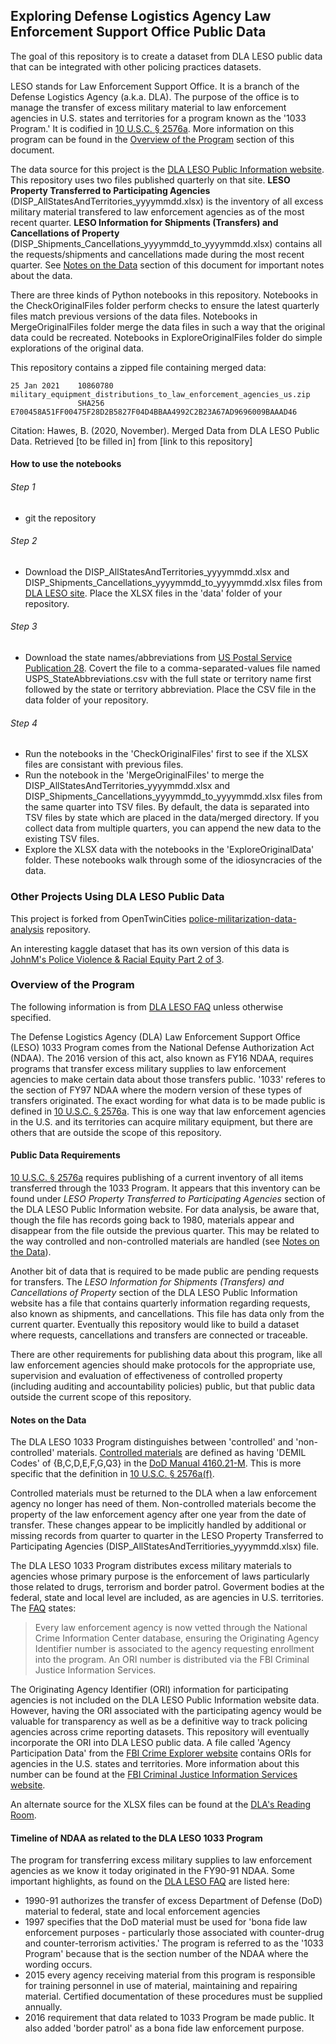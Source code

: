 ## Exploring Defense Logistics Agency Law Enforcement Support Office Public Data

The goal of this repository is to create a dataset from DLA LESO public data that can be integrated with other policing practices datasets.   

LESO stands for Law Enforcement Support Office. It is a branch of the Defense Logistics Agency (a.k.a. DLA). The purpose of the office is to manage the transfer of excess military material to law enforcement agencies in U.S. states and territories for a program known as the '1033 Program.' It is codified in [10 U.S.C. &sect; 2576a](https://uscode.house.gov/view.xhtml?req=granuleid:USC-prelim-title10-section2576a&num=0&edition=prelim). More information on this program can be found in the [Overview of the Program](#overview-of-the-program) section of this document.   

The data source for this project is the [DLA LESO Public Information website](https://www.dla.mil/DispositionServices/Offers/Reutilization/LawEnforcement/PublicInformation/). This repository uses two files published quarterly on that site.  __LESO Property Transferred to Participating Agencies__ (DISP_AllStatesAndTerritories_yyyymmdd.xlsx) is the inventory of all excess military material transfered to law enforcement agencies as of the most recent quarter. __LESO Information for Shipments (Transfers) and Cancellations of Property__ (DISP_Shipments_Cancellations_yyyymmdd_to_yyyymmdd.xlsx) contains all the requests/shipments and cancellations made during the most recent quarter. See [Notes on the Data](#notes-on-the-data) section of this document for important notes about the data.   

There are three kinds of Python notebooks in this repository. Notebooks in the CheckOriginalFiles folder perform checks to ensure the latest quarterly files match previous versions of the data files. Notebooks in MergeOriginalFiles folder merge the data files in such a way that the original data could be recreated. Notebooks in ExploreOriginalFiles folder do simple explorations of the original data.   

This repository contains a zipped file containing merged data:   
```
25 Jan 2021    10860780    military_equipment_distributions_to_law_enforcement_agencies_us.zip
               SHA256     E700458A51FF00475F28D2B5827F04D4BBAA4992C2B23A67AD9696009BAAAD46
```
Citation:      Hawes, B. (2020, November). Merged Data from DLA LESO Public Data. Retrieved [to be filled in] from [link to this repository]

#### How to use the notebooks

###### Step 1
 - git the repository   
###### Step 2
 - Download the DISP_AllStatesAndTerritories_yyyymmdd.xlsx and DISP_Shipments_Cancellations_yyyymmdd_to_yyyymmdd.xlsx files from [DLA LESO site](https://www.dla.mil/DispositionServices/Offers/Reutilization/LawEnforcement/PublicInformation/). Place the XLSX files in the 'data' folder of your repository.   
###### Step 3
 - Download the state names/abbreviations from [US Postal Service Publication 28](https://pe.usps.com/text/pub28/28apb.htm). Covert the file to a comma-separated-values file named USPS_StateAbbreviations.csv with the full state or territory name first followed by the state or territory abbreviation. Place the CSV file in the data folder of your repository.  
###### Step 4
 - Run the notebooks in the 'CheckOriginalFiles' first to see if the XLSX files are consistant with previous files.   
 - Run the notebook in the 'MergeOriginalFiles' to merge the DISP_AllStatesAndTerritories_yyyymmdd.xlsx and DISP_Shipments_Cancellations_yyyymmdd_to_yyyymmdd.xlsx  files from the same quarter into TSV files. By default, the data is separated into TSV files by state which are placed in the data/merged directory. If you collect data from multiple quarters, you can append the new data to the existing TSV files.   
 - Explore the XLSX data with the notebooks in the 'ExploreOriginalData' folder.  These notebooks walk through some of the idiosyncracies of the data.

### Other Projects Using DLA LESO Public Data
This project is forked from OpenTwinCities [police-militarization-data-analysis](https://github.com/OpenTwinCities/police-militarization-data-analysis) repository.   

An interesting kaggle dataset that has its own version of this data is [JohnM's Police Violence & Racial Equity Part 2 of 3](https://www.kaggle.com/jpmiller/police-violence-racial-equity).   

### Overview of the Program
The following information is from [DLA LESO FAQ](https://www.dla.mil/DispositionServices/Offers/Reutilization/LawEnforcement/ProgramFAQs.aspx) unless otherwise specified.

The Defense Logistics Agency (DLA) Law Enforcement Support Office (LESO) 1033 Program comes from the National Defense Authorization Act (NDAA). The 2016 version of this act, also known as FY16 NDAA, requires programs that transfer excess military supplies to law enforcement agencies to make certain data about those transfers public. '1033' referes to the section of FY97 NDAA where the modern version of these types of transfers originated. The exact wording for what data is to be made public is defined in [10 U.S.C. &sect; 2576a](https://uscode.house.gov/view.xhtml?req=granuleid:USC-prelim-title10-section2576a&num=0&edition=prelim). This is one way that law enforcement agencies in the U.S. and its territories can acquire military equipment, but there are others that are outside the scope of this repository.   

#### Public Data Requirements
[10 U.S.C. &sect; 2576a](https://uscode.house.gov/view.xhtml?req=granuleid:USC-prelim-title10-section2576a&num=0&edition=prelim) requires publishing of a current inventory of all items transferred through the 1033 Program. It appears that this inventory can be found under *LESO Property Transferred to Participating Agencies* section of the DLA LESO Public Information website. For data analysis, be aware that, though the file has records going back to 1980, materials appear and disappear from the file outside the previous quarter. This may be related to the way controlled and non-controlled materials are handled (see [Notes on the Data](#notes-on-the-data)).   

Another bit of data that is required to be made public are pending requests for transfers. The *LESO Information for Shipments (Transfers) and Cancellations of Property* section of the DLA LESO Public Information website has a file that contains quarterly information regarding requests, also known as shipments, and cancellations. This file has data only from the current quarter. Eventually this repository would like to build a dataset where requests, cancellations and transfers are connected or traceable.

There are other requirements for publishing data about this program, like all law enforcement agencies should make protocols for the appropriate use, supervision and evaluation of effectiveness of controlled property (including auditing and accountability policies) public, but that public data outside the current scope of this repository.

#### Notes on the Data
The DLA LESO 1033 Program distinguishes between 'controlled' and 'non-controlled' materials. [Controlled materials](https://www.dla.mil/Portals/104/Documents/DispositionServices/LESO/DISP_ControlledPropertyDefinition_062019.pdf) are defined as having 'DEMIL Codes' of {B,C,D,E,F,G,Q3} in the [DoD Manual 4160.21-M](https://www.dla.mil/HQ/InformationOperations/DLMS/elibrary/manuals/regulations/). This is more specific that the definition in [10 U.S.C. &sect; 2576a(f)](https://uscode.house.gov/view.xhtml?req=granuleid:USC-prelim-title10-section2576a&num=0&edition=prelim).   

Controlled materials must be returned to the DLA when a law enforcement agency no longer has need of them. Non-controlled materials become the property of the law enforcement agency after one year from the date of transfer. These changes appear to be implicitly handled by additional or missing records from quarter to quarter in the LESO Property Transferred to Participating Agencies (DISP_AllStatesAndTerritiories_yyyymmdd.xlsx) file.   

The DLA LESO 1033 Program distributes excess military materials to agencies whose primary purpose is the enforcement of laws particularly those related to drugs, terrorism and border patrol. Goverment bodies at the federal, state and local level are included, as are agencies in U.S. territories. The [FAQ](https://www.dla.mil/DispositionServices/Offers/Reutilization/LawEnforcement/ProgramFAQs.aspx) states:   

> Every law enforcement agency is now vetted through the National Crime Information Center database, ensuring the Originating Agency Identifier number is
> associated to the agency requesting enrollment into the program. An ORI number is distributed via the FBI Criminal Justice Information Services.   

The Originating Agency Identifier (ORI) information for participating agencies is not included on the DLA LESO Public Information website data. However, having the ORI associated with the participating agency would be valuable for transparency as well as be a definitive way to track policing agencies across crime reporting datasets. This repository will eventually incorporate the ORI into DLA LESO public data. A file called 'Agency Participation Data' from the [FBI Crime Explorer website](https://crime-data-explorer.fr.cloud.gov/) contains ORIs for agencies in the U.S. states and territories. More information about this number can be found at the [FBI Criminal Justice Information Services website](https://www.fbi.gov/services/cjis/fingerprints-and-other-biometrics/ordering-fingerprint-cards-and-training-aids).   

An alternate source for the XLSX files can be found at the [DLA's Reading Room](https://www.dla.mil/DispositionServices/FOIA/EFOIALibrary/).

#### Timeline of NDAA as related to the DLA LESO 1033 Program
The program for transferring excess military supplies to law enforcement agencies as we know it today originated in the FY90-91 NDAA. Some important highlights, as found on the [DLA LESO FAQ](https://www.dla.mil/DispositionServices/Offers/Reutilization/LawEnforcement/ProgramFAQs.aspx) are listed here:   
 - 1990-91 authorizes the transfer of excess Department of Defense (DoD) material to federal, state and local enforcement agencies  
 - 1997 specifies that the DoD material must be used for 'bona fide law enforcement purposes - particularly those associated with counter-drug and counter-terrorism activities.' The program is referred to as the '1033 Program' because that is the section number of the NDAA where the wording occurs.    
 - 2015 every agency receiving material from this program is responsible for training personnel in use of material, maintaining and repairing material. Certified documentation of these procedures must be supplied annually.   
 - 2016 requirement that data related to 1033 Program be made public. It also added 'border patrol' as a bona fide law enforcement purpose.   
